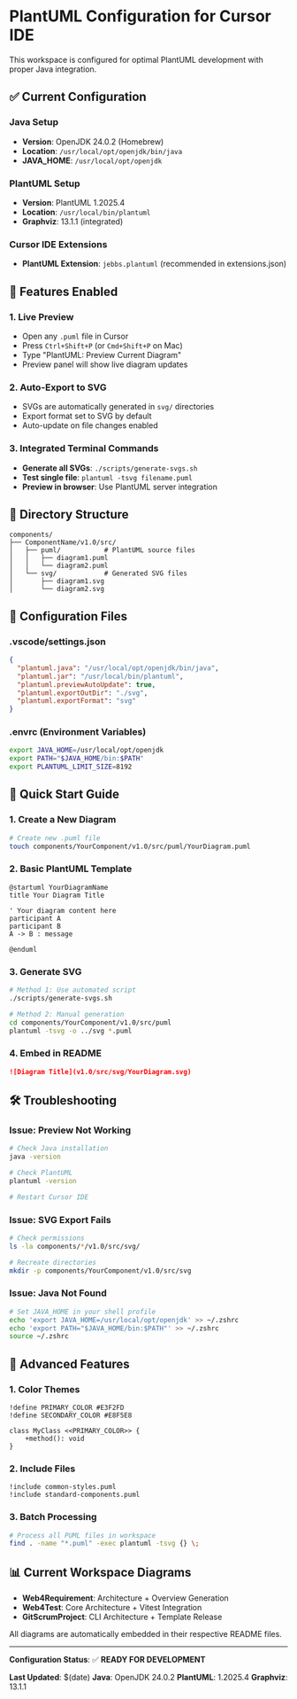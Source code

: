 # PlantUML Configuration for Cursor IDE

This workspace is configured for optimal PlantUML development with proper Java integration.

## ✅ **Current Configuration**

### **Java Setup**
- **Version**: OpenJDK 24.0.2 (Homebrew)
- **Location**: `/usr/local/opt/openjdk/bin/java`
- **JAVA_HOME**: `/usr/local/opt/openjdk`

### **PlantUML Setup**
- **Version**: PlantUML 1.2025.4
- **Location**: `/usr/local/bin/plantuml`
- **Graphviz**: 13.1.1 (integrated)

### **Cursor IDE Extensions**
- **PlantUML Extension**: `jebbs.plantuml` (recommended in extensions.json)

## 🚀 **Features Enabled**

### **1. Live Preview**
- Open any `.puml` file in Cursor
- Press `Ctrl+Shift+P` (or `Cmd+Shift+P` on Mac)
- Type "PlantUML: Preview Current Diagram"
- Preview panel will show live diagram updates

### **2. Auto-Export to SVG**
- SVGs are automatically generated in `svg/` directories
- Export format set to SVG by default
- Auto-update on file changes enabled

### **3. Integrated Terminal Commands**
- **Generate all SVGs**: `./scripts/generate-svgs.sh`
- **Test single file**: `plantuml -tsvg filename.puml`
- **Preview in browser**: Use PlantUML server integration

## 📁 **Directory Structure**
```
components/
├── ComponentName/v1.0/src/
│   ├── puml/           # PlantUML source files
│   │   ├── diagram1.puml
│   │   └── diagram2.puml
│   └── svg/            # Generated SVG files
│       ├── diagram1.svg
│       └── diagram2.svg
```

## 🔧 **Configuration Files**

### **.vscode/settings.json**
```json
{
  "plantuml.java": "/usr/local/opt/openjdk/bin/java",
  "plantuml.jar": "/usr/local/bin/plantuml", 
  "plantuml.previewAutoUpdate": true,
  "plantuml.exportOutDir": "./svg",
  "plantuml.exportFormat": "svg"
}
```

### **.envrc** (Environment Variables)
```bash
export JAVA_HOME=/usr/local/opt/openjdk
export PATH="$JAVA_HOME/bin:$PATH"
export PLANTUML_LIMIT_SIZE=8192
```

## 🎯 **Quick Start Guide**

### **1. Create a New Diagram**
```bash
# Create new .puml file
touch components/YourComponent/v1.0/src/puml/YourDiagram.puml
```

### **2. Basic PlantUML Template**
```plantuml
@startuml YourDiagramName
title Your Diagram Title

' Your diagram content here
participant A
participant B
A -> B : message

@enduml
```

### **3. Generate SVG**
```bash
# Method 1: Use automated script
./scripts/generate-svgs.sh

# Method 2: Manual generation
cd components/YourComponent/v1.0/src/puml
plantuml -tsvg -o ../svg *.puml
```

### **4. Embed in README**
```markdown
![Diagram Title](v1.0/src/svg/YourDiagram.svg)
```

## 🛠️ **Troubleshooting**

### **Issue: Preview Not Working**
```bash
# Check Java installation
java -version

# Check PlantUML
plantuml -version

# Restart Cursor IDE
```

### **Issue: SVG Export Fails**
```bash
# Check permissions
ls -la components/*/v1.0/src/svg/

# Recreate directories
mkdir -p components/YourComponent/v1.0/src/svg
```

### **Issue: Java Not Found**
```bash
# Set JAVA_HOME in your shell profile
echo 'export JAVA_HOME=/usr/local/opt/openjdk' >> ~/.zshrc
echo 'export PATH="$JAVA_HOME/bin:$PATH"' >> ~/.zshrc
source ~/.zshrc
```

## 🎨 **Advanced Features**

### **1. Color Themes**
```plantuml
!define PRIMARY_COLOR #E3F2FD
!define SECONDARY_COLOR #E8F5E8

class MyClass <<PRIMARY_COLOR>> {
    +method(): void
}
```

### **2. Include Files**
```plantuml
!include common-styles.puml
!include standard-components.puml
```

### **3. Batch Processing**
```bash
# Process all PUML files in workspace
find . -name "*.puml" -exec plantuml -tsvg {} \;
```

## 📊 **Current Workspace Diagrams**

- **Web4Requirement**: Architecture + Overview Generation
- **Web4Test**: Core Architecture + Vitest Integration  
- **GitScrumProject**: CLI Architecture + Template Release

All diagrams are automatically embedded in their respective README files.

---

**Configuration Status**: ✅ **READY FOR DEVELOPMENT**

**Last Updated**: $(date)
**Java**: OpenJDK 24.0.2
**PlantUML**: 1.2025.4
**Graphviz**: 13.1.1

